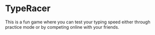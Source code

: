 # TypeRacer
This is a fun game where you can test your typing speed either through practice mode or by competing online with your friends.
